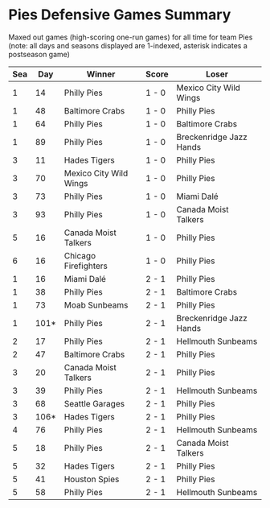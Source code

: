 # Pies Defensive Games Summary



Maxed out games (high-scoring one-run games) for all time for team Pies (note: all days and seasons displayed are 1-indexed, asterisk indicates a postseason game)


| Sea | Day | Winner | Score | Loser | 
| ------ |------ |------ |------ |------ |
| 1 | 14 | Philly Pies | 1 - 0 | Mexico City Wild Wings | 
| 1 | 48 | Baltimore Crabs | 1 - 0 | Philly Pies | 
| 1 | 64 | Philly Pies | 1 - 0 | Baltimore Crabs | 
| 1 | 89 | Philly Pies | 1 - 0 | Breckenridge Jazz Hands | 
| 3 | 11 | Hades Tigers | 1 - 0 | Philly Pies | 
| 3 | 70 | Mexico City Wild Wings | 1 - 0 | Philly Pies | 
| 3 | 73 | Philly Pies | 1 - 0 | Miami Dalé | 
| 3 | 93 | Philly Pies | 1 - 0 | Canada Moist Talkers | 
| 5 | 16 | Canada Moist Talkers | 1 - 0 | Philly Pies | 
| 6 | 16 | Chicago Firefighters | 1 - 0 | Philly Pies | 
| 1 | 16 | Miami Dalé | 2 - 1 | Philly Pies | 
| 1 | 38 | Philly Pies | 2 - 1 | Baltimore Crabs | 
| 1 | 73 | Moab Sunbeams | 2 - 1 | Philly Pies | 
| 1 | 101* | Philly Pies | 2 - 1 | Breckenridge Jazz Hands | 
| 2 | 17 | Philly Pies | 2 - 1 | Hellmouth Sunbeams | 
| 2 | 47 | Baltimore Crabs | 2 - 1 | Philly Pies | 
| 3 | 20 | Canada Moist Talkers | 2 - 1 | Philly Pies | 
| 3 | 39 | Philly Pies | 2 - 1 | Hellmouth Sunbeams | 
| 3 | 68 | Seattle Garages | 2 - 1 | Philly Pies | 
| 3 | 106* | Hades Tigers | 2 - 1 | Philly Pies | 
| 4 | 76 | Philly Pies | 2 - 1 | Hellmouth Sunbeams | 
| 5 | 18 | Philly Pies | 2 - 1 | Canada Moist Talkers | 
| 5 | 32 | Hades Tigers | 2 - 1 | Philly Pies | 
| 5 | 41 | Houston Spies | 2 - 1 | Philly Pies | 
| 5 | 58 | Philly Pies | 2 - 1 | Hellmouth Sunbeams | 


